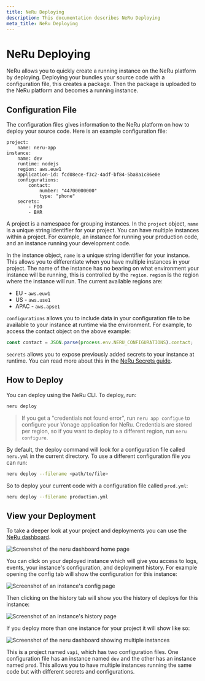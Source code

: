 ```yaml
---
title: NeRu Deploying
description: This documentation describes NeRu Deploying
meta_title: NeRu Deploying
---
```


# NeRu Deploying

NeRu allows you to quickly create a running instance on the NeRu platform by deploying. Deploying your bundles your source code with a configuration file, this creates a package. Then the package is uploaded to the NeRu platform and becomes a running instance.

## Configuration File

The configuration files gives information to the NeRu platform on how to deploy your source code. Here is an example configuration file:

```
project:
    name: neru-app
instance:
    name: dev
    runtime: nodejs
    region: aws.euw1
    application-id: fcd08ece-f3c2-4adf-bf84-5ba8a1c86e0e
    configurations:
        contact:
            number: "44700000000"
            type: "phone"
    secrets:
        - FOO
        - BAR
```

A project is a namespace for grouping instances. In the `project` object, `name` is a unique string identifier for your project. You can have multiple instances within a project. For example, an instance for running your production code, and an instance running your development code.

In the instance object, `name` is a unique string identifier for your instance. This allows you to differentiate when you have multiple instances in your project. The name of the instance has no bearing on what environment your instance will be running, this is controlled by the `region`. `region` is the region where the instance will run. The current available regions are:

* EU - `aws.euw1`
* US - `aws.use1`
* APAC - `aws.apse1`

`configurations` allows you to include data in your configuration file to be available to your instance at runtime via the environment. For example, to access the contact object on the above example:

```javascript
const contact = JSON.parse(process.env.NERU_CONFIGURATIONS).contact;
```

`secrets` allows you to expose previously added secrets to your instance at runtime. You can read more about this in the [NeRu Secrets guide](/neru/secrets).

## How to Deploy

You can deploy using the NeRu CLI. To deploy, run:

```sh
neru deploy
```

> If you get a "credentials not found error", run `neru app configue` to configure your Vonage application for NeRu. Credentials are stored per region, so if you want to deploy to a different region, run `neru configure`.

By default, the deploy command will look for a configuration file called `neru.yml` in the current directory. To use a different configuration file you can run:

```sh
neru deploy --filename <path/to/file>
```

So to deploy your current code with a configuration file called `prod.yml`:

```sh
neru deploy --filename production.yml
```

## View your Deployment

To take a deeper look at your project and deployments you can use the [NeRu dashboard](https://dashboard.serverless.vonage.com/).

![Screenshot of the neru dashboard home page](/images/neru/neru-dashboard-home.png)

You can click on your deployed instance which will give you access to logs, events, your instance's configuration, and deployment history. For example opening the config tab will show the configuration for this instance:

![Screenshot of an instance's config page](/images/neru/neru-dashboard-config.png)

Then clicking on the history tab will show you the history of deploys for this instance:

![Screenshot of an instance's history page](/images/neru/neru-dashboard-history.png)

If you deploy more than one instance for your project it will show like so:

![Screenshot of the neru dashboard showing multiple instances](/images/neru/neru-dashboard-instances.png)

This is a project named `vapi`, which has two configuration files. One configuration file has an instance named `dev` and the other has an instance named `prod`. This allows you to have multiple instances running the same code but with different secrets and configurations.